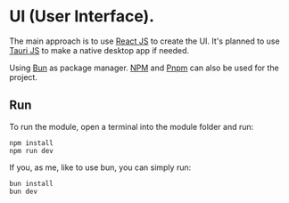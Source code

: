 # UI (User Interface).
The main approach is to use [React JS](https://reactjs.org) to create the UI. It's planned to use [Tauri JS](https://tauri.app) to make a native desktop app if needed.

Using [Bun](https://bun.sh) as package manager. [NPM](https://npmjs.org) and [Pnpm](https://pnpmjs.io) can also be used for the project.

## Run
To run the module, open a terminal into the module folder and run:
```shell
npm install
npm run dev
```

If you, as me, like to use bun, you can simply run:
```shell
bun install
bun dev
```
